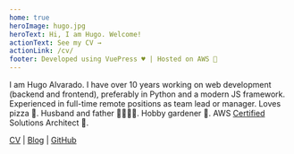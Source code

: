 ```yaml
---
home: true
heroImage: hugo.jpg
heroText: Hi, I am Hugo. Welcome!
actionText: See my CV →
actionLink: /cv/
footer: Developed using VuePress ♥️ | Hosted on AWS 🤖
---
```


I am Hugo Alvarado. I have over 10 years working on web development (backend and frontend), 
preferably in Python and a modern JS framework. Experienced in full-time remote positions as team lead or manager. 
Loves pizza 🍕. Husband and father 👨‍👩‍👧‍👦. Hobby gardener 🍅. 
AWS [Certified](https://www.youracclaim.com/badges/db60b566-df7a-40bb-99bc-b8a8177b8534/) Solutions Architect 🍻.

[CV](/cv/) | [Blog](/blog/) | [GitHub](https://github.com/hugoalvarado/)
